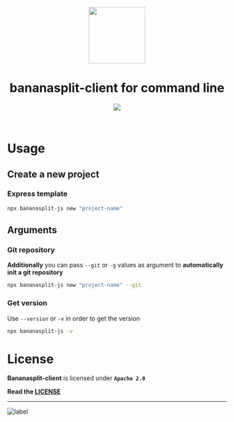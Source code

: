 <div>
    <p align="center"><img src="https://bananasplit.js.org/assets/images/bananasplit-client.svg" width="130" /></p>
    <h1 align="center">bananasplit-client for command line</h1>
    <p align="center">
        <img src="https://img.shields.io/badge/npx-package-b9e2e2?style=for-the-badge&logo=npm" />
    </p>
</div>

<br />

# Usage

## Create a new project

### Express template
```bash
npx bananasplit-js new "project-name"
```

<!-- ### Express + Apollo template:
```bash
npx bananasplit-js new "project-name" --apollo|-a
``` -->

## Arguments

### Git repository
**Additionally** you can pass `--git` or `-g` values as argument to **automatically init a git repository**

```bash
npx bananasplit-js new "project-name" --git
```

### Get version
Use `--version` or `-v` in order to get the version

```bash
npx bananasplit-js -v
```

# License
**Bananasplit-client** is licensed under **`Apache 2.0`**

**Read the [LICENSE](https://github.com/bananasplit-js/bananasplit-client/blob/master/LICENSE)**

---
![label](https://img.shields.io/badge/2022-bananasplit--js-yellow?style=for-the-badge)

